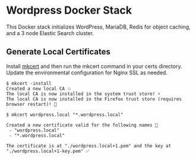 # Wordpress Docker Stack

This Docker stack initializes WordPress, MariaDB, Redis for object caching, and a 3 node Elastic Search cluster.

## Generate Local Certificates

Install [mkcert](https://github.com/FiloSottile/mkcert#installation) and then run the mkcert command in your certs directory. Update the environmental configuration for Nginx SSL as needed.

```
$ mkcert -install
Created a new local CA 💥
The local CA is now installed in the system trust store! ⚡️
The local CA is now installed in the Firefox trust store (requires browser restart)! 🦊

$ mkcert wordpress.local "*.wordpress.local"

Created a new certificate valid for the following names 📜
 - "wordpress.local"
 - "*.wordpress.local"

The certificate is at "./wordpress.local+1.pem" and the key at "./wordpress.local+1-key.pem" ✅
```